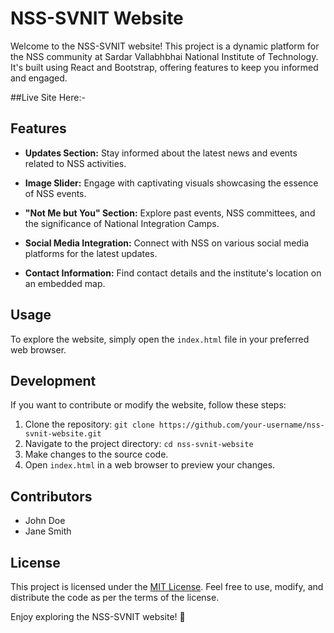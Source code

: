 # NSS-SVNIT Website

Welcome to the NSS-SVNIT website! This project is a dynamic platform for the NSS community at Sardar Vallabhbhai National Institute of Technology. It's built using React and Bootstrap, offering features to keep you informed and engaged.


##Live Site Here:-

## Features

- **Updates Section:** Stay informed about the latest news and events related to NSS activities.

- **Image Slider:** Engage with captivating visuals showcasing the essence of NSS events.

- **"Not Me but You" Section:** Explore past events, NSS committees, and the significance of National Integration Camps.

- **Social Media Integration:** Connect with NSS on various social media platforms for the latest updates.

- **Contact Information:** Find contact details and the institute's location on an embedded map.

## Usage

To explore the website, simply open the `index.html` file in your preferred web browser.

## Development

If you want to contribute or modify the website, follow these steps:

1. Clone the repository: `git clone https://github.com/your-username/nss-svnit-website.git`
2. Navigate to the project directory: `cd nss-svnit-website`
3. Make changes to the source code.
4. Open `index.html` in a web browser to preview your changes.

## Contributors

- John Doe
- Jane Smith

## License

This project is licensed under the [MIT License](LICENSE). Feel free to use, modify, and distribute the code as per the terms of the license.

Enjoy exploring the NSS-SVNIT website! 🚀
